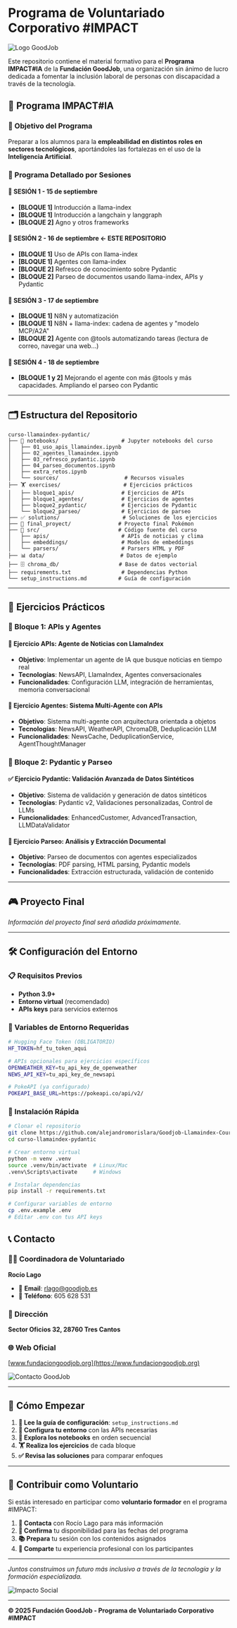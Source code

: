 # Programa de Voluntariado Corporativo #IMPACT

![Logo GoodJob](https://www.fundaciongoodjob.org/wp-content/smush-webp/2024/01/Logo-Fundacion-183x60_2-scaled.jpg.webp)

Este repositorio contiene el material formativo para el **Programa IMPACT#IA** de la **Fundación GoodJob**, una organización sin ánimo de lucro dedicada a fomentar la inclusión laboral de personas con discapacidad a través de la tecnología.



## 🚀 Programa IMPACT#IA

### 🎯 Objetivo del Programa
Preparar a los alumnos para la **empleabilidad en distintos roles en sectores tecnológicos**, aportándoles las fortalezas en el uso de la **Inteligencia Artificial**.

### 📅 Programa Detallado por Sesiones

#### 📌 SESIÓN 1 - 15 de septiembre
- **[BLOQUE 1]** Introducción a llama-index
- **[BLOQUE 1]** Introducción a langchain y langgraph
- **[BLOQUE 2]** Agno y otros frameworks

#### 🎯 **SESIÓN 2 - 16 de septiembre** ← **ESTE REPOSITORIO**
- **[BLOQUE 1]** Uso de APIs con llama-index
- **[BLOQUE 1]** Agentes con llama-index
- **[BLOQUE 2]** Refresco de conocimiento sobre Pydantic
- **[BLOQUE 2]** Parseo de documentos usando llama-index, APIs y Pydantic

#### 📌 SESIÓN 3 - 17 de septiembre
- **[BLOQUE 1]** N8N y automatización
- **[BLOQUE 1]** N8N + llama-index: cadena de agentes y "modelo MCP/A2A"
- **[BLOQUE 2]** Agente con @tools automatizando tareas (lectura de correo, navegar una web...)

#### 📌 SESIÓN 4 - 18 de septiembre
- **[BLOQUE 1 y 2]** Mejorando el agente con más @tools y más capacidades. Ampliando el parseo con Pydantic

---

## 🗂️ Estructura del Repositorio

```
curso-llamaindex-pydantic/
├── 📓 notebooks/                    # Jupyter notebooks del curso
│   ├── 01_uso_apis_llamaindex.ipynb
│   ├── 02_agentes_llamaindex.ipynb
│   ├── 03_refresco_pydantic.ipynb
│   ├── 04_parseo_documentos.ipynb
│   ├── extra_retos.ipynb
│   └── sources/                     # Recursos visuales
├── 🏋️ exercises/                    # Ejercicios prácticos
│   ├── bloque1_apis/               # Ejercicios de APIs
│   ├── bloque1_agentes/            # Ejercicios de agentes
│   ├── bloque2_pydantic/           # Ejercicios de Pydantic
│   └── bloque2_parseo/             # Ejercicios de parseo
├── ✅ solutions/                    # Soluciones de los ejercicios
├── 🎯 final_proyect/               # Proyecto final Pokémon
├── 🔧 src/                         # Código fuente del curso
│   ├── apis/                       # APIs de noticias y clima
│   ├── embeddings/                 # Modelos de embeddings
│   └── parsers/                    # Parsers HTML y PDF
├── 📊 data/                        # Datos de ejemplo
├── 🗄️ chroma_db/                   # Base de datos vectorial
├── requirements.txt                # Dependencias Python
└── setup_instructions.md          # Guía de configuración
```

---

## 🎯 Ejercicios Prácticos

### 🔧 Bloque 1: APIs y Agentes

#### 📰 **Ejercicio APIs**: Agente de Noticias con LlamaIndex
- **Objetivo**: Implementar un agente de IA que busque noticias en tiempo real
- **Tecnologías**: NewsAPI, LlamaIndex, Agentes conversacionales
- **Funcionalidades**: Configuración LLM, integración de herramientas, memoria conversacional

#### 🤖 **Ejercicio Agentes**: Sistema Multi-Agente con APIs
- **Objetivo**: Sistema multi-agente con arquitectura orientada a objetos
- **Tecnologías**: NewsAPI, WeatherAPI, ChromaDB, Deduplicación LLM
- **Funcionalidades**: NewsCache, DeduplicationService, AgentThoughtManager

### 🔧 Bloque 2: Pydantic y Parseo

#### ✅ **Ejercicio Pydantic**: Validación Avanzada de Datos Sintéticos
- **Objetivo**: Sistema de validación y generación de datos sintéticos
- **Tecnologías**: Pydantic v2, Validaciones personalizadas, Control de LLMs
- **Funcionalidades**: EnhancedCustomer, AdvancedTransaction, LLMDataValidator

#### 📄 **Ejercicio Parseo**: Análisis y Extracción Documental
- **Objetivo**: Parseo de documentos con agentes especializados
- **Tecnologías**: PDF parsing, HTML parsing, Pydantic models
- **Funcionalidades**: Extracción estructurada, validación de contenido

---

## 🎮 Proyecto Final

*Información del proyecto final será añadida próximamente.*

---

## 🛠️ Configuración del Entorno

### 📋 Requisitos Previos
- **Python 3.9+**
- **Entorno virtual** (recomendado)
- **APIs keys** para servicios externos

### 🔑 Variables de Entorno Requeridas

```bash
# Hugging Face Token (OBLIGATORIO)
HF_TOKEN=hf_tu_token_aqui

# APIs opcionales para ejercicios específicos
OPENWEATHER_KEY=tu_api_key_de_openweather
NEWS_API_KEY=tu_api_key_de_newsapi

# PokeAPI (ya configurado)
POKEAPI_BASE_URL=https://pokeapi.co/api/v2/
```

### 🚀 Instalación Rápida

```bash
# Clonar el repositorio
git clone https://github.com/alejandromorislara/Goodjob-Llamaindex-Course
cd curso-llamaindex-pydantic

# Crear entorno virtual
python -m venv .venv
source .venv/bin/activate  # Linux/Mac
.venv\Scripts\activate     # Windows

# Instalar dependencias
pip install -r requirements.txt

# Configurar variables de entorno
cp .env.example .env
# Editar .env con tus API keys
```

## 📞 Contacto

### 👩‍💼 Coordinadora de Voluntariado
**Rocío Lago**
- 📧 **Email**: [rlago@goodjob.es](mailto:rlago@goodjob.es)
- 📱 **Teléfono**: 605 628 531

### 🏢 Dirección
**Sector Oficios 32, 28760 Tres Cantos**

### 🌐 Web Oficial
[www.fundaciongoodjob.org](https://www.fundaciongoodjob.org)

![Contacto GoodJob](https://via.placeholder.com/600x150/607D8B/FFFFFF?text=Fundaci%C3%B3n+GoodJob+%7C+Tres+Cantos%2C+Madrid)

---

## 🚀 Cómo Empezar

1. **📖 Lee la guía de configuración**: `setup_instructions.md`
2. **🔧 Configura tu entorno** con las APIs necesarias
3. **📓 Explora los notebooks** en orden secuencial
4. **🏋️ Realiza los ejercicios** de cada bloque
5. **✅ Revisa las soluciones** para comparar enfoques

---

## 🤝 Contribuir como Voluntario

Si estás interesado en participar como **voluntario formador** en el programa #IMPACT:

1. **📧 Contacta** con Rocío Lago para más información
2. **📅 Confirma** tu disponibilidad para las fechas del programa
3. **📚 Prepara** tu sesión con los contenidos asignados
4. **🎯 Comparte** tu experiencia profesional con los participantes

---

*Juntos construimos un futuro más inclusivo a través de la tecnología y la formación especializada.*

![Impacto Social](https://encrypted-tbn0.gstatic.com/images?q=tbn:ANd9GcRGCrL-V9c0NgujafmRoO5ZIL-92l0GF5LvMA&s)

---

**© 2025 Fundación GoodJob - Programa de Voluntariado Corporativo #IMPACT**